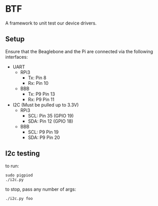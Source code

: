 # BTF

A framework to unit test our device drivers.

## Setup
Ensure that the Beaglebone and the Pi are connected via the following interfaces:

- UART
    - RPi3
        - Tx: Pin 8
        - Rx: Pin 10
    - BBB
        - Tx: P9 Pin 13
        - Rx: P9 Pin 11
- I2C (Must be pulled up to 3.3V)
    - RPi3
        - SCL: Pin 35 (GPIO 19)
        - SDA: Pin 12 (GPIO 18)
    - BBB
        - SCL: P9 Pin 19
        - SDA: P9 Pin 20


## I2c testing

to run:
```console
sudo pigpiod
./i2c.py
```
to stop, pass any number of args:
```console
./i2c.py foo
```
